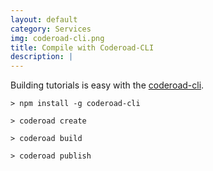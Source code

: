 ```yaml
---
layout: default
category: Services
img: coderoad-cli.png
title: Compile with Coderoad-CLI
description: |
---
```

Building tutorials is easy with the [coderoad-cli](https://github.com/coderoad/coderoad-cli).

  `> npm install -g coderoad-cli`

  `> coderoad create`

  `> coderoad build`

  `> coderoad publish`
